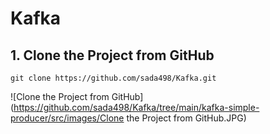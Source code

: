 # Kafka

## 1. Clone the Project from GitHub
```
git clone https://github.com/sada498/Kafka.git
```
![Clone the Project from GitHub](https://github.com/sada498/Kafka/tree/main/kafka-simple-producer/src/images/Clone the Project from GitHub.JPG)